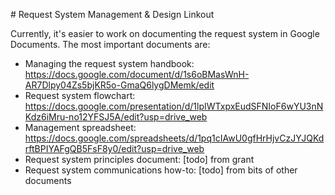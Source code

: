# Request System Management & Design Linkout

Currently, it's easier to work on documenting the request system in Google Documents. The most important documents are:

* Managing the request system handbook: https://docs.google.com/document/d/1s6oBMasWnH-AR7Dlpy04Zs5bjKR5o-GmaQ6lygDMemk/edit
* Request system flowchart: https://docs.google.com/presentation/d/1lpIWTxpxEudSFNIoF6wYU3nNKdz6iMru-no12YFSJ5A/edit?usp=drive_web
* Management spreadsheet: https://docs.google.com/spreadsheets/d/1pq1cIAwU0gfHrHjvCzJYJQKdrftBPIYAFgQB5FsF8y0/edit?usp=drive_web
* Request system principles document: [todo] from grant
* Request system communications how-to: [todo] from bits of other documents
